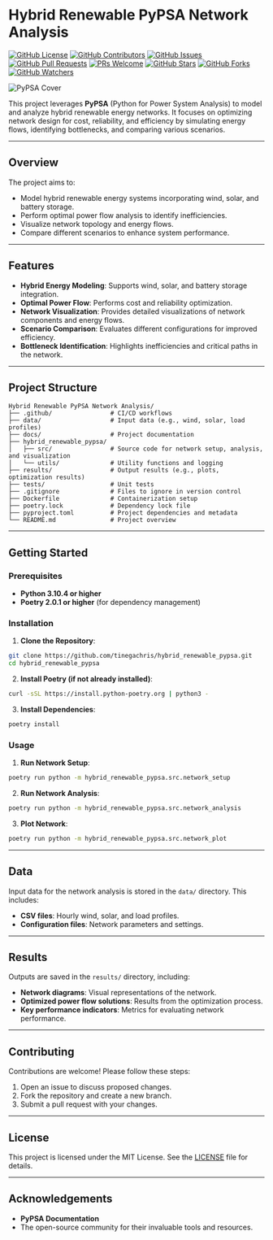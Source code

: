 # Hybrid Renewable PyPSA Network Analysis

[![GitHub License](https://img.shields.io/github/license/tinegachris/hybrid_renewable_pypsa.svg)](https://github.com/tinegachris/hybrid_renewable_pypsa/blob/main/LICENSE)
[![GitHub Contributors](https://img.shields.io/github/contributors/tinegachris/hybrid_renewable_pypsa.svg)](https://github.com/tinegachris/hybrid_renewable_pypsa/graphs/contributors)
[![GitHub Issues](https://img.shields.io/github/issues/tinegachris/hybrid_renewable_pypsa.svg)](https://github.com/tinegachris/hybrid_renewable_pypsa/issues)
[![GitHub Pull Requests](https://img.shields.io/github/issues-pr/tinegachris/hybrid_renewable_pypsa.svg)](https://github.com/tinegachris/hybrid_renewable_pypsa/pulls)
[![PRs Welcome](https://img.shields.io/badge/PRs-welcome-brightgreen.svg?style=flat-square)](http://makeapullrequest.com)
[![GitHub Stars](https://img.shields.io/github/stars/tinegachris/hybrid_renewable_pypsa.svg?style=social&label=Star)](https://github.com/tinegachris/hybrid_renewable_pypsa/stargazers)
[![GitHub Forks](https://img.shields.io/github/forks/tinegachris/hybrid_renewable_pypsa.svg?style=social&label=Fork)](https://github.com/tinegachris/hybrid_renewable_pypsa/network/members)
[![GitHub Watchers](https://img.shields.io/github/watchers/tinegachris/hybrid_renewable_pypsa.svg?style=social&label=Watch)](https://github.com/tinegachris/hybrid_renewable_pypsa/watchers)

![PyPSA Cover](https://github.com/user-attachments/assets/931c8053-ea86-47ee-acb4-826bf21262ae)

This project leverages **PyPSA** (Python for Power System Analysis) to model and analyze hybrid renewable energy networks. It focuses on optimizing network design for cost, reliability, and efficiency by simulating energy flows, identifying bottlenecks, and comparing various scenarios.

---

## Overview

The project aims to:
- Model hybrid renewable energy systems incorporating wind, solar, and battery storage.
- Perform optimal power flow analysis to identify inefficiencies.
- Visualize network topology and energy flows.
- Compare different scenarios to enhance system performance.

---

## Features

- **Hybrid Energy Modeling**: Supports wind, solar, and battery storage integration.
- **Optimal Power Flow**: Performs cost and reliability optimization.
- **Network Visualization**: Provides detailed visualizations of network components and energy flows.
- **Scenario Comparison**: Evaluates different configurations for improved efficiency.
- **Bottleneck Identification**: Highlights inefficiencies and critical paths in the network.

---

## Project Structure

```
Hybrid Renewable PyPSA Network Analysis/
├── .github/                # CI/CD workflows
├── data/                   # Input data (e.g., wind, solar, load profiles)
├── docs/                   # Project documentation
├── hybrid_renewable_pypsa/
│   ├── src/                # Source code for network setup, analysis, and visualization
│   └── utils/              # Utility functions and logging
├── results/                # Output results (e.g., plots, optimization results)
├── tests/                  # Unit tests
├── .gitignore              # Files to ignore in version control
├── Dockerfile              # Containerization setup
├── poetry.lock             # Dependency lock file
├── pyproject.toml          # Project dependencies and metadata
└── README.md               # Project overview
```

---

## Getting Started

### Prerequisites

- **Python 3.10.4 or higher**
- **Poetry 2.0.1 or higher** (for dependency management)

### Installation

1. **Clone the Repository**:

  ```sh
  git clone https://github.com/tinegachris/hybrid_renewable_pypsa.git
  cd hybrid_renewable_pypsa
  ```

2. **Install Poetry (if not already installed)**:

  ```sh
  curl -sSL https://install.python-poetry.org | python3 -
  ```

3. **Install Dependencies**:

  ```sh
  poetry install
  ```

### Usage

1. **Run Network Setup**:

  ```sh
  poetry run python -m hybrid_renewable_pypsa.src.network_setup
  ```

2. **Run Network Analysis**:

  ```sh
  poetry run python -m hybrid_renewable_pypsa.src.network_analysis
  ```

3. **Plot Network**:

  ```sh
  poetry run python -m hybrid_renewable_pypsa.src.network_plot
  ```

---

## Data

Input data for the network analysis is stored in the `data/` directory. This includes:

- **CSV files**: Hourly wind, solar, and load profiles.
- **Configuration files**: Network parameters and settings.

---

## Results

Outputs are saved in the `results/` directory, including:

- **Network diagrams**: Visual representations of the network.
- **Optimized power flow solutions**: Results from the optimization process.
- **Key performance indicators**: Metrics for evaluating network performance.

---

## Contributing

Contributions are welcome! Please follow these steps:

1. Open an issue to discuss proposed changes.
2. Fork the repository and create a new branch.
3. Submit a pull request with your changes.

---

## License

This project is licensed under the MIT License. See the [LICENSE](https://github.com/tinegachris/hybrid_renewable_pypsa/blob/main/LICENSE) file for details.

---

## Acknowledgements

- **PyPSA Documentation**
- The open-source community for their invaluable tools and resources.